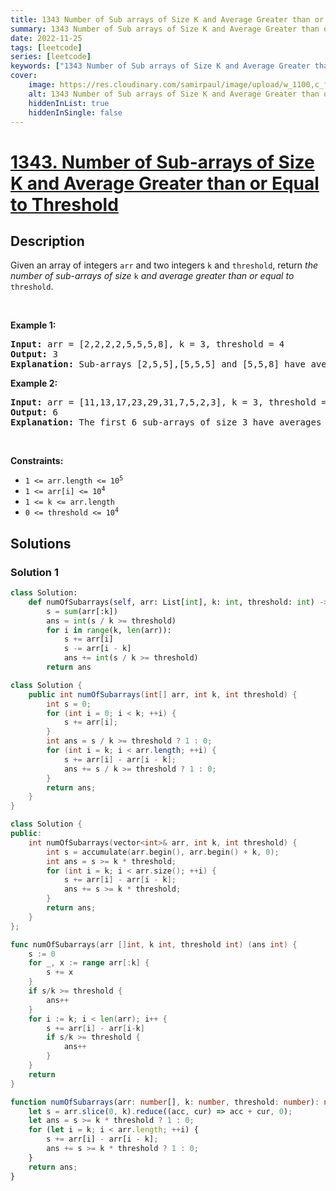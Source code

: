 ```yaml
---
title: 1343 Number of Sub arrays of Size K and Average Greater than or Equal to Threshold
summary: 1343 Number of Sub arrays of Size K and Average Greater than or Equal to Threshold LeetCode Solution Explained
date: 2022-11-25
tags: [leetcode]
series: [leetcode]
keywords: ["1343 Number of Sub arrays of Size K and Average Greater than or Equal to Threshold LeetCode Solution Explained in all languages", "1343 Number of Sub arrays of Size K and Average Greater than or Equal to Threshold", "LeetCode", "leetcode solution in Python3 C++ Java Go PHP Ruby Swift TypeScript Rust C# JavaScript C", "GeeksforGeeks", "InterviewBit", "Coding Ninjas", "HackerRank", "HackerEarth", "CodeChef", "TopCoder", "AlgoExpert", "freeCodeCamp", "Codeforces", "GitHub", "AtCoder", "Samir Paul"]
cover:
    image: https://res.cloudinary.com/samirpaul/image/upload/w_1100,c_fit,co_rgb:FFFFFF,l_text:Arial_75_bold:1343 Number of Sub arrays of Size K and Average Greater than or Equal to Threshold - Solution Explained/problem-solving.webp
    alt: 1343 Number of Sub arrays of Size K and Average Greater than or Equal to Threshold
    hiddenInList: true
    hiddenInSingle: false
---
```



# [1343. Number of Sub-arrays of Size K and Average Greater than or Equal to Threshold](https://leetcode.com/problems/number-of-sub-arrays-of-size-k-and-average-greater-than-or-equal-to-threshold)


## Description

<p>Given an array of integers <code>arr</code> and two integers <code>k</code> and <code>threshold</code>, return <em>the number of sub-arrays of size </em><code>k</code><em> and average greater than or equal to </em><code>threshold</code>.</p>

<p>&nbsp;</p>
<p><strong class="example">Example 1:</strong></p>

<pre>
<strong>Input:</strong> arr = [2,2,2,2,5,5,5,8], k = 3, threshold = 4
<strong>Output:</strong> 3
<strong>Explanation:</strong> Sub-arrays [2,5,5],[5,5,5] and [5,5,8] have averages 4, 5 and 6 respectively. All other sub-arrays of size 3 have averages less than 4 (the threshold).
</pre>

<p><strong class="example">Example 2:</strong></p>

<pre>
<strong>Input:</strong> arr = [11,13,17,23,29,31,7,5,2,3], k = 3, threshold = 5
<strong>Output:</strong> 6
<strong>Explanation:</strong> The first 6 sub-arrays of size 3 have averages greater than 5. Note that averages are not integers.
</pre>

<p>&nbsp;</p>
<p><strong>Constraints:</strong></p>

<ul>
	<li><code>1 &lt;= arr.length &lt;= 10<sup>5</sup></code></li>
	<li><code>1 &lt;= arr[i] &lt;= 10<sup>4</sup></code></li>
	<li><code>1 &lt;= k &lt;= arr.length</code></li>
	<li><code>0 &lt;= threshold &lt;= 10<sup>4</sup></code></li>
</ul>

## Solutions

### Solution 1

<!-- tabs:start -->

```python
class Solution:
    def numOfSubarrays(self, arr: List[int], k: int, threshold: int) -> int:
        s = sum(arr[:k])
        ans = int(s / k >= threshold)
        for i in range(k, len(arr)):
            s += arr[i]
            s -= arr[i - k]
            ans += int(s / k >= threshold)
        return ans
```

```java
class Solution {
    public int numOfSubarrays(int[] arr, int k, int threshold) {
        int s = 0;
        for (int i = 0; i < k; ++i) {
            s += arr[i];
        }
        int ans = s / k >= threshold ? 1 : 0;
        for (int i = k; i < arr.length; ++i) {
            s += arr[i] - arr[i - k];
            ans += s / k >= threshold ? 1 : 0;
        }
        return ans;
    }
}
```

```cpp
class Solution {
public:
    int numOfSubarrays(vector<int>& arr, int k, int threshold) {
        int s = accumulate(arr.begin(), arr.begin() + k, 0);
        int ans = s >= k * threshold;
        for (int i = k; i < arr.size(); ++i) {
            s += arr[i] - arr[i - k];
            ans += s >= k * threshold;
        }
        return ans;
    }
};
```

```go
func numOfSubarrays(arr []int, k int, threshold int) (ans int) {
	s := 0
	for _, x := range arr[:k] {
		s += x
	}
	if s/k >= threshold {
		ans++
	}
	for i := k; i < len(arr); i++ {
		s += arr[i] - arr[i-k]
		if s/k >= threshold {
			ans++
		}
	}
	return
}
```

```ts
function numOfSubarrays(arr: number[], k: number, threshold: number): number {
    let s = arr.slice(0, k).reduce((acc, cur) => acc + cur, 0);
    let ans = s >= k * threshold ? 1 : 0;
    for (let i = k; i < arr.length; ++i) {
        s += arr[i] - arr[i - k];
        ans += s >= k * threshold ? 1 : 0;
    }
    return ans;
}
```

<!-- tabs:end -->

<!-- end -->
